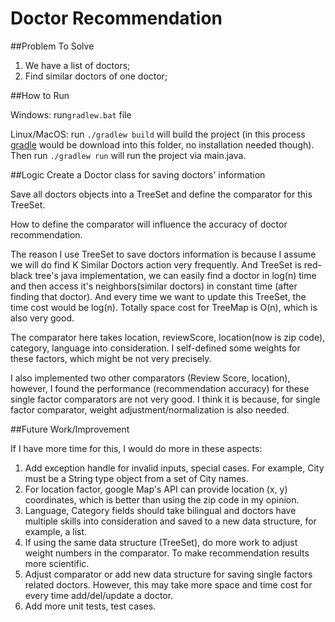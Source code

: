# Doctor Recommendation
##Problem To Solve
1. We have a list of doctors;
2. Find similar doctors of one doctor;

##How to Run

Windows: run``gradlew.bat`` file

Linux/MacOS: 
run ``./gradlew build`` will build the project (in this process [gradle](https://github.com/gradle/gradle) would be download into this folder, no installation needed though).
Then run ``./gradlew run`` will run the project via main.java.

##Logic 
Create a Doctor class for saving doctors' information

Save all doctors objects into a TreeSet and define the comparator for this TreeSet.

How to define the comparator will influence the accuracy of doctor recommendation.

The reason I use TreeSet to save doctors information is because I assume we will do find K Similar Doctors action very frequently. And TreeSet is red-black tree's java implementation, we can easily find a doctor in log(n) time and then access it's neighbors(similar doctors) in constant time (after finding that doctor). And every time we want to update this TreeSet, the time cost would be log(n). Totally space cost for TreeMap is O(n), which is also very good. 

The comparator here takes location, reviewScore, location(now is zip code), category, language into consideration. I self-defined some weights for these factors, which might be not very precisely.

I also implemented two other comparators (Review Score, location), however, I found the performance (recommendation accuracy) for these single factor comparators are not very good. I think it is because, for single factor comparator, weight adjustment/normalization is also needed. 

##Future Work/Improvement

If I have more time for this, I would do more in these aspects:

1. Add exception handle for invalid inputs, special cases.  For example, City must be a String type object from a set of City names.
2. For location factor, google Map's API can provide location (x, y) coordinates, which is better than using the zip code in my opinion. 
3. Language,  Category fields should take bilingual and doctors have multiple skills into consideration and saved to a new data structure, for example, a list.
4. If using the same data structure (TreeSet), do more work to adjust weight numbers in the comparator. To make recommendation results more scientific.
5. Adjust comparator or add new data structure for saving single factors related doctors. However, this may take more space and time cost for every time add/del/update a doctor.
6. Add more unit tests, test cases.

